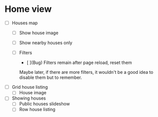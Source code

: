 # Home view

- [ ] Houses map
    - [ ] Show house image
    - [ ] Show nearby houses only
    - [ ] Filters
        - [ ]\(Bug) Filters remain after page reload, reset them
        
        Maybe later, if there are more filters, it wouldn't be a good idea to disable them but to remember.
- [ ] Grid house listing
    - [ ] House image
- [ ] Showing houses
    - [ ] Public houses slideshow
    - [ ] Row house listing
